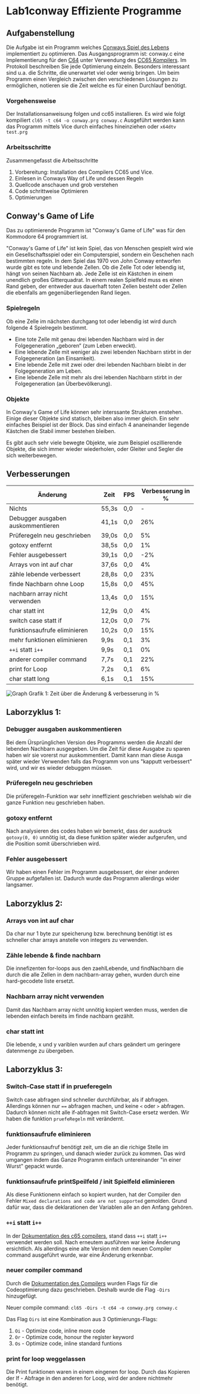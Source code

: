 # Lab1conway Effiziente Programme

## Aufgabenstellung
Die Aufgabe ist ein Programm welches [Conways Spiel des Lebens](https://de.wikipedia.org/wiki/Conways_Spiel_des_Lebens) implementiert zu optimieren.
Das Ausgangsprogramm ist: conway.c eine Implementierung für den [C64](https://www.c64-wiki.de/wiki/C64) unter Verwendung des [CC65 Kompilers](https://cc65.github.io/).
Im Protokoll beschreiben Sie jede Optimierung einzeln. Besonders interessant sind u.a. die Schritte, die unerwartet viel oder wenig bringen.
Um beim Programm einen Vergleich zwischen den verschiedenen Lösungen zu ermöglichen, notieren sie die Zeit welche es für einen Durchlauf benötigt.

### Vorgehensweise
Der Installationsanweisung folgen und cc65 installieren.
Es wird wie folgt kompiliert
``
cl65 -t c64 -o conway.prg conway.c
``
Ausgeführt werden kann das Programm mittels Vice durch einfaches hineinziehen oder
``
x64dtv test.prg
``
### Arbeitsschritte
Zusammengefasst die Arbeitsschritte
1. Vorbereitung: Installation des Compilers CC65 und Vice.
1. Einlesen in Conways Way of Life und dessen Regeln
1. Quellcode anschauen und grob verstehen
1. Code schrittweise Optimieren
1. Optimierungen 

## Conway's Game of Life
Das zu optimierende Programm ist "Conway's Game of Life" was für den Kommodore 64 programmiert ist.

"Conway's Game of Life" ist kein Spiel, das von Menschen gespielt wird wie ein Gesellschaftsspiel oder ein Computerspiel, sondern ein Geschehen nach bestimmten regeln.
In dem Spiel das 1970 von John Conway entworfen wurde gibt es tote und lebende Zellen.
Ob die Zelle Tot oder lebendig ist, hängt von seinen Nachbarn ab. 
Jede Zelle ist ein Kästchen in einem unendlich großes Gitterquadrat.
In einem realen Spielfeld muss es einen Rand geben, der entweder aus dauerhaft toten Zellen besteht oder Zellen die ebenfalls am gegenüberliegenden Rand liegen.

### Spielregeln
Ob eine Zelle im nächsten durchgang tot oder lebendig ist wird durch folgende 4 Spielregeln bestimmt.

* Eine tote Zelle mit genau drei lebenden Nachbarn wird in der Folgegeneration „geboren“ (zum Leben erweckt).
* Eine lebende Zelle mit weniger als zwei lebenden Nachbarn stirbt in der Folgegeneration (an Einsamkeit).
* Eine lebende Zelle mit zwei oder drei lebenden Nachbarn bleibt in der Folgegeneration am Leben.
* Eine lebende Zelle mit mehr als drei lebenden Nachbarn stirbt in der Folgegeneration (an Überbevölkerung).

### Objekte
In Conway's Game of Life können sehr interssante Strukturen enstehen. Einige dieser Objekte sind statisch, bleiben also immer gleich.
Ein sehr einfaches Beispiel ist der Block. Das sind einfach 4 ananeinander liegende Kästchen die Stabil immer bestehen bleiben.

Es gibt auch sehr viele bewegte Objekte, wie zum Beispiel oszillierende Objekte, die sich immer wieder wiederholen, oder Gleiter und Segler die sich weiterbewegen.

## Verbesserungen

Änderung | Zeit		| FPS	| Verbesserung in %
-------- | -------- | ------| ----------
Nichts   | 55,3s	| 0,0	|	-
Debugger ausgaben auskommentieren   |	41,1s   | 0,0 | 26%
Prüferegeln neu geschrieben | 39,0s | 0,0	|	5%
gotoxy entfernt | 38,5s | 0,0	|	1%
Fehler ausgebessert | 39,1s | 0,0	|	-2%
Arrays von int auf char | 37,6s | 0,0 | 4%
zähle lebende verbessert | 28,8s | 0,0 | 23%
finde Nachbarn ohne Loop | 15,8s | 0,0 | 45%
nachbarn array nicht verwenden | 13,4s | 0,0 | 15%
char statt int | 12,9s | 0,0 | 4%
switch case statt if | 12,0s | 0,0 | 7%
funktionsaufrufe eliminieren | 10,2s | 0,0 | 15%
mehr funktionen eliminieren | 9,9s | 0,1 | 3%
``++i`` statt ``i++`` | 9,9s | 0,1 | 0%
anderer compiler command | 7,7s | 0,1 | 22%
print for Loop | 7,2s | 0,1 | 6%
char statt long | 6,1s | 0,1 | 15% 

![Graph](/bilder/Aenderung_Conway_graph_4.png)
Grafik 1: Zeit über die Änderung & verbesserung in %


## Laborzyklus 1: 


### Debugger ausgaben auskommentieren
Bei dem Ürsprünglichen Version des Programms werden die Anzahl der lebenden Nachbarn ausgegeben.
Um die Zeit für diese Ausgabe zu sparen haben wir sie vorerst nur auskommentiert.
Damit kann man diese Ausga später wieder Verwenden falls das Programm von uns "kapputt verbessert" wird, und wir es wieder debuggen müssen.

### Prüferegeln neu geschrieben
Die prüferegeln-Funktion war sehr inneffizient geschrieben welshab wir die ganze Funktion neu geschrieben haben.

### gotoxy entfernt
Nach analysieren des codes haben wir bemerkt, dass der ausdruck ``gotoxy(0, 0)`` unnötig ist, da diese funktion später wieder aufgerufen, und die Position somit überschrieben wird. 

### Fehler ausgebessert
Wir haben einen Fehler im Programm ausgebessert, der einer anderen Gruppe aufgefallen ist. Dadurch wurde das Programm allerdings wider langsamer.


## Laborzyklus 2:


### Arrays von int auf char
Da char nur 1 byte zur speicherung bzw. berechnung benötigt ist es schneller char arrays anstelle von integers zu verwenden.

### Zähle lebende & finde nachbarn
Die innefizenten for-loops aus den zaehlLebende, und findNachbarn die durch die alle Zellen in dem nachbarn-array gehen, wurden durch eine hard-gecodete liste ersetzt.

### Nachbarn array nicht verwenden 
Damit das Nachbarn array nicht unnötig kopiert werden muss, werden die lebenden einfach bereits im finde nachbarn gezählt.

### char statt int
Die lebende, x und y variblen wurden auf chars geändert um geringere datenmenge zu übergeben.

## Laborzyklus 3:

### Switch-Case statt if in prueferegeln
Switch case abfragen sind schneller durchführbar, als if abfragen.
Allerdings können nur ``==`` abfragen machen, und keine ``<`` oder ``>`` abfragen.
Dadurch können nicht alle if-abfragen mit Switch-Case ersetz werden.
Wir haben die funktion ``pruefeRegeln`` mit verändernt.

### funktionsaufrufe eliminieren
Jeder funktionsaufruf benötigt zeit, um die an die richige Stelle im Programm zu springen, und danach wieder zurück zu kommen.
Das wird umgangen indem das Ganze Programm einfach untereinander "in einer Wurst" gepackt wurde.

### funktionsaufrufe printSpeilfeld / init Spielfeld eliminieren
Als diese Funktionenn einfach so kopiert wurden, hat der Compiler den Fehler ``Mixed declarations and code are not supported`` gemolden.
Grund dafür war, dass die deklarationen der Variablen alle an den Anfang gehören.

### ``++i`` statt ``i++``
In der [Dokumentation des c65 compilers](https://cc65.github.io/doc/coding.html), stand dass ``++i`` statt ``i++`` verwendet werden soll.
Nach erneutem ausführen war keine Änderung ersichtlich.
Als allerdings eine alte Version mit dem neuen Compiler command ausgeführt wurde, war eine Änderung erkennbar.

### neuer compiler command 
Durch die [Dokumentation des Compilers](https://cc65.github.io/doc/cl65.html) wurden Flags für die Codeoptimierung dazu geschrieben.
Deshalb wurde die Flag ``-Oirs`` hinzugefügt.

Neuer compile command: ``cl65 -Oirs -t c64 -o conway.prg conway.c``

Das Flag ``Oirs`` ist eine Kombination aus 3 Optimierungs-Flags:
1. ``Oi`` - Optimize code, inline more code
1. ``Or`` - Optimize code, honour the register keyword
1. ``Os`` - Optimize code, inline standard funtions

### print for loop weggelassen
Die Print funktionen waren in einem eingenen for loop.
Durch das Kopieren der If - Abfrage in den anderen for Loop, wird der andere nichtmehr benötigt.

